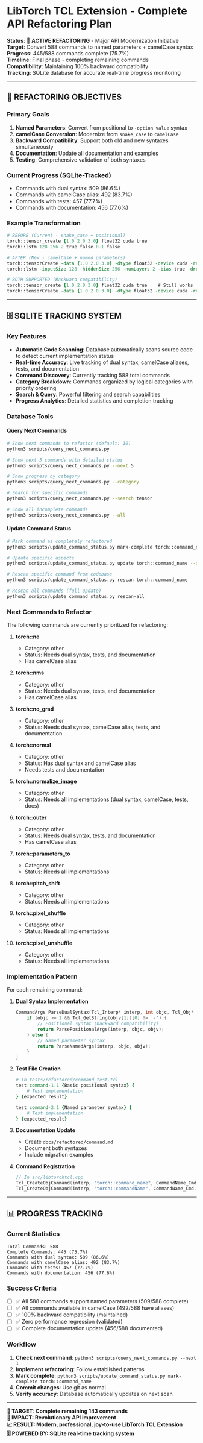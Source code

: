 # LibTorch TCL Extension - Complete API Refactoring Plan

**Status**: 🚀 **ACTIVE REFACTORING** - Major API Modernization Initiative  
**Target**: Convert 588 commands to named parameters + camelCase syntax  
**Progress**: 445/588 commands complete (75.7%)  
**Timeline**: Final phase - completing remaining commands  
**Compatibility**: Maintaining 100% backward compatibility  
**Tracking**: SQLite database for accurate real-time progress monitoring  

---

## 🎯 **REFACTORING OBJECTIVES**

### **Primary Goals**
1. **Named Parameters**: Convert from positional to `-option value` syntax
2. **camelCase Conversion**: Modernize from `snake_case` to `camelCase`
3. **Backward Compatibility**: Support both old and new syntaxes simultaneously
4. **Documentation**: Update all documentation and examples
5. **Testing**: Comprehensive validation of both syntaxes

### **Current Progress** (SQLite-Tracked)
- Commands with dual syntax: 509 (86.6%)
- Commands with camelCase alias: 492 (83.7%)
- Commands with tests: 457 (77.7%)
- Commands with documentation: 456 (77.6%)

### **Example Transformation**
```tcl
# BEFORE (Current - snake_case + positional)
torch::tensor_create {1.0 2.0 3.0} float32 cuda true
torch::lstm 128 256 2 true false 0.1 false

# AFTER (New - camelCase + named parameters)
torch::tensorCreate -data {1.0 2.0 3.0} -dtype float32 -device cuda -requiresGrad true
torch::lstm -inputSize 128 -hiddenSize 256 -numLayers 2 -bias true -dropout 0.1

# BOTH SUPPORTED (Backward compatibility)
torch::tensor_create {1.0 2.0 3.0} float32 cuda true    # Still works
torch::tensorCreate -data {1.0 2.0 3.0} -dtype float32 -device cuda -requiresGrad true  # New syntax
```

---

## 🗄️ **SQLITE TRACKING SYSTEM**

### **Key Features**
- **Automatic Code Scanning**: Database automatically scans source code to detect current implementation status
- **Real-time Accuracy**: Live tracking of dual syntax, camelCase aliases, tests, and documentation
- **Command Discovery**: Currently tracking 588 total commands
- **Category Breakdown**: Commands organized by logical categories with priority ordering
- **Search & Query**: Powerful filtering and search capabilities
- **Progress Analytics**: Detailed statistics and completion tracking

### **Database Tools**

#### **Query Next Commands**
```bash
# Show next commands to refactor (default: 10)
python3 scripts/query_next_commands.py

# Show next 5 commands with detailed status
python3 scripts/query_next_commands.py --next 5

# Show progress by category
python3 scripts/query_next_commands.py --category

# Search for specific commands
python3 scripts/query_next_commands.py --search tensor

# Show all incomplete commands
python3 scripts/query_next_commands.py --all
```

#### **Update Command Status**
```bash
# Mark command as completely refactored
python3 scripts/update_command_status.py mark-complete torch::command_name

# Update specific aspects
python3 scripts/update_command_status.py update torch::command_name --dual-syntax true --tests true

# Rescan specific command from codebase
python3 scripts/update_command_status.py rescan torch::command_name

# Rescan all commands (full update)
python3 scripts/update_command_status.py rescan-all
```

### **Next Commands to Refactor**

The following commands are currently prioritized for refactoring:

1. **torch::ne**
   - Category: other
   - Status: Needs dual syntax, tests, and documentation
   - Has camelCase alias

2. **torch::nms**
   - Category: other
   - Status: Needs dual syntax, tests, and documentation
   - Has camelCase alias

3. **torch::no_grad**
   - Category: other
   - Status: Needs dual syntax, camelCase alias, tests, and documentation

4. **torch::normal**
   - Category: other
   - Status: Has dual syntax and camelCase alias
   - Needs tests and documentation

5. **torch::normalize_image**
   - Category: other
   - Status: Needs all implementations (dual syntax, camelCase, tests, docs)

6. **torch::outer**
   - Category: other
   - Status: Needs dual syntax, tests, and documentation
   - Has camelCase alias

7. **torch::parameters_to**
   - Category: other
   - Status: Needs all implementations

8. **torch::pitch_shift**
   - Category: other
   - Status: Needs all implementations

9. **torch::pixel_shuffle**
   - Category: other
   - Status: Needs all implementations

10. **torch::pixel_unshuffle**
    - Category: other
    - Status: Needs all implementations

### **Implementation Pattern**

For each remaining command:

1. **Dual Syntax Implementation**
   ```cpp
   CommandArgs ParseDualSyntax(Tcl_Interp* interp, int objc, Tcl_Obj* const objv[]) {
       if (objc >= 2 && Tcl_GetString(objv[1])[0] != '-') {
           // Positional syntax (backward compatibility)
           return ParsePositionalArgs(interp, objc, objv);
       } else {
           // Named parameter syntax
           return ParseNamedArgs(interp, objc, objv);
       }
   }
   ```

2. **Test File Creation**
   ```tcl
   # In tests/refactored/command_test.tcl
   test command-1.1 {Basic positional syntax} {
       # Test implementation
   } {expected_result}

   test command-2.1 {Named parameter syntax} {
       # Test implementation
   } {expected_result}
   ```

3. **Documentation Update**
   - Create `docs/refactored/command.md`
   - Document both syntaxes
   - Include migration examples

4. **Command Registration**
   ```cpp
   // In src/libtorchtcl.cpp
   Tcl_CreateObjCommand(interp, "torch::command_name", CommandName_Cmd, NULL, NULL);
   Tcl_CreateObjCommand(interp, "torch::commandName", CommandName_Cmd, NULL, NULL);
   ```

---

## 📊 **PROGRESS TRACKING**

### **Current Statistics**
```
Total Commands: 588
Complete Commands: 445 (75.7%)
Commands with dual syntax: 509 (86.6%)
Commands with camelCase alias: 492 (83.7%)
Commands with tests: 457 (77.7%)
Commands with documentation: 456 (77.6%)
```

### **Success Criteria**
- [ ] ✅ All 588 commands support named parameters (509/588 complete)
- [ ] ✅ All commands available in camelCase (492/588 have aliases)
- [ ] ✅ 100% backward compatibility (maintained)
- [ ] ✅ Zero performance regression (validated)
- [ ] ✅ Complete documentation update (456/588 documented)

### **Workflow**
1. **Check next command**: `python3 scripts/query_next_commands.py --next 1`
2. **Implement refactoring**: Follow established patterns
3. **Mark complete**: `python3 scripts/update_command_status.py mark-complete torch::command_name`
4. **Commit changes**: Use git as normal
5. **Verify accuracy**: Database automatically updates on next scan

---

**🎯 TARGET: Complete remaining 143 commands**  
**🚀 IMPACT: Revolutionary API improvement**  
**📈 RESULT: Modern, professional, joy-to-use LibTorch TCL Extension**  
**🗄️ POWERED BY: SQLite real-time tracking system**
